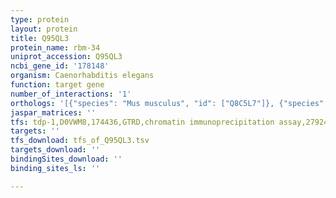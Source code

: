 ```yaml
---
type: protein
layout: protein
title: Q95QL3
protein_name: rbm-34
uniprot_accession: Q95QL3
ncbi_gene_id: '178148'
organism: Caenorhabditis elegans
function: target gene
number_of_interactions: '1'
orthologs: '[{"species": "Mus musculus", "id": ["Q8C5L7"]}, {"species": "Drosophila melanogaster", "id": ["<a href=\"/protein/q9vjg2\">Q9VJG2</a>"]}, {"species": "Danio rerio", "id": ["<a href=\"/protein/q6dhu2\">Q6DHU2</a>"]}]'
jaspar_matrices: ''
tfs: tdp-1,D0VWM8,174436,GTRD,chromatin immunoprecipitation assay,27924024%5Buid%5D,No
targets: ''
tfs_download: tfs_of_Q95QL3.tsv
targets_download: ''
bindingSites_download: ''
binding_sites_ls: ''

---
```


